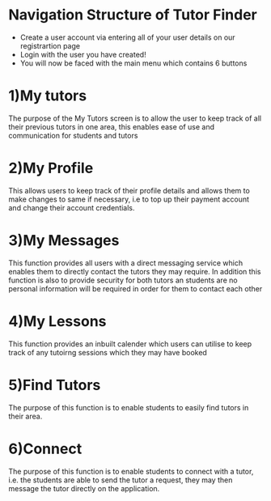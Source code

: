 # Navigation Structure of Tutor Finder

* Create a user account via entering all of your user details on our registrartion page
* Login with the user you have created!
* You will now be faced with the main menu which contains 6 buttons 

# 1)My tutors
The purpose of the My Tutors screen is to allow the user to keep track of all their previous tutors in one area, this enables ease of use and communication for students and tutors

# 2)My Profile
This allows users to keep track of their profile details and allows them to make changes to same if necessary, i.e to top up their payment account and change their account credentials.

# 3)My Messages
This function provides all users with a direct messaging service which enables them to directly contact the tutors they may require. In addition this function is also to provide security for both tutors an students are no personal information will be required in order for them to contact each other

# 4)My Lessons
This function provides an inbuilt calender which users can utilise to keep track of any tutoirng sessions which they may have booked

# 5)Find Tutors
The purpose of this function is to enable students to easily find tutors in their area.

# 6)Connect
The purpose of this function is to enable students to connect with a tutor, i.e. the students are able to send the tutor a request, they may then message the tutor directly on the application.


